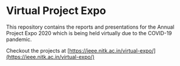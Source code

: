 # Virtual Project Expo

This repository contains the reports and presentations for the Annual Project Expo 2020 which is being held virtually due to the COVID-19 pandemic.

Checkout the projects at  [https://ieee.nitk.ac.in/virtual-expo/](https://ieee.nitk.ac.in/virtual-expo/)


